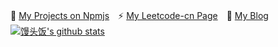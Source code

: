 🌱 [My Projects on Npmjs](https://www.npmjs.com/~mantoufan)　⚡ [My Leetcode-cn Page](https://leetcode-cn.com/u/mantoufan/)　💬 [My Blog](https://yu.mantoufan.com/)  
[![馒头饭's github stats](https://github-readme-stats.vercel.app/api?username=mantoufan)](https://github.com/anuraghazra/github-readme-stats)
<!--
**mantoufan/mantoufan** is a ✨ _special_ ✨ repository because its `README.md` (this file) appears on your GitHub profile.

Here are some ideas to get you started: 

- 🔭 I’m currently working on ...
- 🌱 I’m currently learning ...
- 👯 I’m looking to collaborate on ...
- 🤔 I’m looking for help with ...
- 💬 Ask me about ...
- 📫 How to reach me: ...
- 😄 Pronouns: ...
- ⚡ Fun fact: ...
-->
